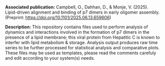 **Associated publication:**  Campbell, O., Dahhan, D., & Monje, V. (2025). Lipid-driven alignment and binding of p7 dimers in early oligomer assembly. (Preprint: https://doi.org/10.1101/2025.06.13.659606)

**Description:** This repository contains files used to perform analysis of dynamics and interactions involved in the formation of p7 dimers in the presence of a lipid membrane; this viral protein from Hepatitic C is known to interfer with lipid metabolism & storage. 
Analysis output produces raw time series to be further processed for statistical analysis and comparative plots. These files may be used as templates, please read the comments carefuly and edit according to your system(s) needs.
